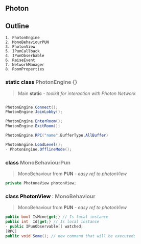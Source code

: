 ## Photon

## Outline
    1. PhotonEngine
    2. MonoBehaviourPUN
    3. PhotonView
    5. IPunCallback
    4. IPunObserbable
    6. RaiseEvent
    7. NetworkManager
    8. RoomProperties


<h3 style=color:gray><a>static</a> <a >class </a> PhotonEngine {}</h3>

>Main **static** - *toolkit for interaction with Photon Network*
```csharp

PhotonEngine.Connect();
PhotonEngine.JoinLobby();

PhotonEngine.EnterRoom();
PhotonEngine.ExitRoom();

PhotonEngine.RPC("name",BufferType.AllBuffer)

PhotonEngine.LoadLevel();
- PhotonEngine.OfflineMode();
```

<h3 style=color:gray><a>class</a>  MonoBehaviourPun </h3>

>MonoBehaviour from **PUN** - *easy ref to photonView*
```csharp
private PhotoneView photonView;
```

<h3 style=color:gray;><a>class</a> <a style=color:black>PhotonView</a> : MonoBehaviour </h3>

>MonoBehaviour from **PUN** - *easy ref to photonView*
```csharp
public bool IsMine{get;} // Is local instance
public int  Id{get;} // Is local instance
- public IPunObservable[] watched;
[RPC]
public void Some(); // new command that will be executed;

```
